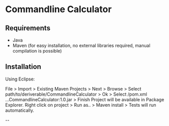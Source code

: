 Commandline Calculator
==
Requirements
--
* Java
* Maven (for easy installation, no external libraries required, manual compilation is possible)

Installation
--
Using Eclipse:

File > Import > Existing Maven Projects > Next > Browse > Select path/to/deriverable/CommandlineCalculator > Ok > Select /pom.xml ...CommandlineCalculator:1.0.jar > Finish
Project will be available in Package Explorer.
Right click on project > Run as.. > Maven install > Tests will run automatically.

--
